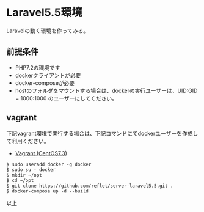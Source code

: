 # Laravel5.5環境
Laravelの動く環境を作ってみる。

## 前提条件
- PHP7.2の環境です
- dockerクライアントが必要
- docker-composeが必要
- hostのフォルダをマウントする場合は、dockerの実行ユーザーは、UID:GID = 1000:1000 のユーザーにしてください。

## vagrant
下記vagrant環境で実行する場合は、下記コマンドにてdockerユーザーを作成して利用ください。
* [Vagrant (CentOS7.3)](https://github.com/QLife-Inc/vagrant-centos73)

```
$ sudo useradd docker -g docker
$ sudo su - docker
$ mkdir ~/opt
$ cd ~/opt
$ git clone https://github.com/reflet/server-laravel5.5.git .
$ docker-compose up -d --build
```

以上
